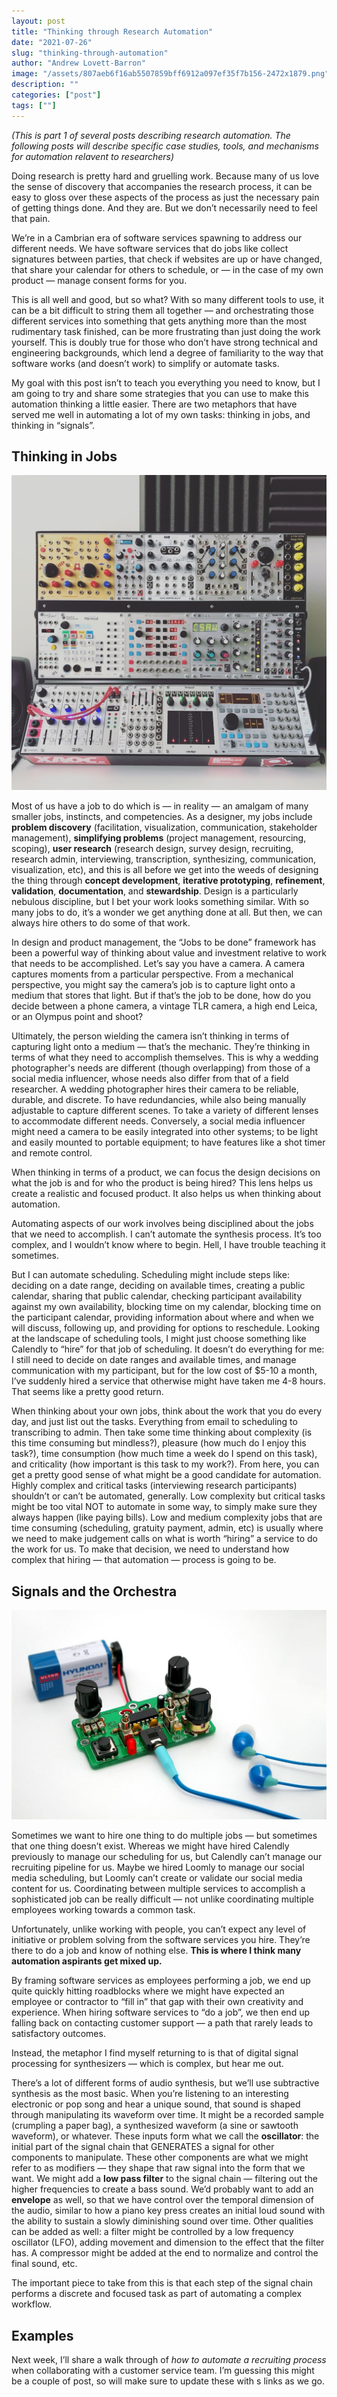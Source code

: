 ```yaml
---
layout: post
title: "Thinking through Research Automation"
date: "2021-07-26"
slug: "thinking-through-automation"
author: "Andrew Lovett-Barron"
image: "/assets/807aeb6f16ab5507859bff6912a097ef35f7b156-2472x1879.png"
description: ""
categories: ["post"]
tags: [""]
---
```


_(This is part 1 of several posts describing research automation. The following posts will describe specific case studies, tools, and mechanisms for automation relavent to researchers)_

Doing research is pretty hard and gruelling work. Because many of us love the sense of discovery that accompanies the research process, it can be easy to gloss over these aspects of the process as just the necessary pain of getting things done. And they are. But we don’t necessarily need to feel that pain.

We’re in a Cambrian era of software services spawning to address our different needs. We have software services that do jobs like collect signatures between parties, that check if websites are up or have changed, that share your calendar for others to schedule, or — in the case of my own product — manage consent forms for you.

This is all well and good, but so what? With so many different tools to use, it can be a bit difficult to string them all together — and orchestrating those different services into something that gets anything more than the most rudimentary task finished, can be more frustrating than just doing the work yourself. This is doubly true for those who don’t have strong technical and engineering backgrounds, which lend a degree of familiarity to the way that software works (and doesn’t work) to simplify or automate tasks.

My goal with this post isn’t to teach you everything you need to know, but I am going to try and share some strategies that you can use to make this automation thinking a little easier. There are two metaphors that have served me well in automating a lot of my own tasks: thinking in jobs, and thinking in “signals”.

## **Thinking in Jobs**

![](/assets/9f31f74b809d15f288fbe8f00bb96672769424ef-1080x1080.png)

Most of us have a job to do which is — in reality — an amalgam of many smaller jobs, instincts, and competencies. As a designer, my jobs include **problem discovery** (facilitation, visualization, communication, stakeholder management), **simplifying problems** (project management, resourcing, scoping), **user research** (research design, survey design, recruiting, research admin, interviewing, transcription, synthesizing, communication, visualization, etc), and this is all before we get into the weeds of designing the thing through **concept development**, **iterative prototyping**, **refinement**, **validation**, **documentation**, and **stewardship**. Design is a particularly nebulous discipline, but I bet your work looks something similar. With so many jobs to do, it’s a wonder we get anything done at all. But then, we can always hire others to do some of that work.

In design and product management, the “Jobs to be done” framework has been a powerful way of thinking about value and investment relative to work that needs to be accomplished. Let’s say you have a camera. A camera captures moments from a particular perspective. From a mechanical perspective, you might say the camera’s job is to capture light onto a medium that stores that light. But if that’s the job to be done, how do you decide between a phone camera, a vintage TLR camera, a high end Leica, or an Olympus point and shoot?

Ultimately, the person wielding the camera isn’t thinking in terms of capturing light onto a medium — that’s the mechanic. They’re thinking in terms of what they need to accomplish themselves. This is why a wedding photographer's needs are different (though overlapping) from those of a social media influencer, whose needs also differ from that of a field researcher. A wedding photographer hires their camera to be reliable, durable, and discrete. To have redundancies, while also being manually adjustable to capture different scenes. To take a variety of different lenses to accommodate different needs. Conversely, a social media influencer might need a camera to be easily integrated into other systems; to be light and easily mounted to portable equipment; to have features like a shot timer and remote control.

When thinking in terms of a product, we can focus the design decisions on what the job is and for who the product is being hired? This lens helps us create a realistic and focused product. It also helps us when thinking about automation.

Automating aspects of our work involves being disciplined about the jobs that we need to accomplish. I can’t automate the synthesis process. It’s too complex, and I wouldn’t know where to begin. Hell, I have trouble teaching it sometimes.

But I can automate scheduling. Scheduling might include steps like: deciding on a date range, deciding on available times, creating a public calendar, sharing that public calendar, checking participant availability against my own availability, blocking time on my calendar, blocking time on the participant calendar, providing information about where and when we will discuss, following up, and providing for options to reschedule. Looking at the landscape of scheduling tools, I might just choose something like Calendly to “hire” for that job of scheduling. It doesn’t do everything for me: I still need to decide on date ranges and available times, and manage communication with my participant, but for the low cost of $5-10 a month, I’ve suddenly hired a service that otherwise might have taken me 4-8 hours. That seems like a pretty good return.

When thinking about your own jobs, think about the work that you do every day, and just list out the tasks. Everything from email to scheduling to transcribing to admin. Then take some time thinking about complexity (is this time consuming but mindless?), pleasure (how much do I enjoy this task?), time consumption (how much time a week do I spend on this task), and criticality (how important is this task to my work?). From here, you can get a pretty good sense of what might be a good candidate for automation. Highly complex and critical tasks (interviewing research participants) shouldn’t or can’t be automated, generally. Low complexity but critical tasks might be too vital NOT to automate in some way, to simply make sure they always happen (like paying bills). Low and medium complexity jobs that are time consuming (scheduling, gratuity payment, admin, etc) is usually where we need to make judgement calls on what is worth “hiring” a service to do the work for us. To make that decision, we need to understand how complex that hiring — that automation — process is going to be.

## **Signals and the Orchestra**

![](/assets/422a97e11126cd33df2d8635a1f64288ba28350b-1024x681.png)

Sometimes we want to hire one thing to do multiple jobs — but sometimes that one thing doesn’t exist. Whereas we might have hired Calendly previously to manage our scheduling for us, but Calendly can’t manage our recruiting pipeline for us. Maybe we hired Loomly to manage our social media scheduling, but Loomly can’t create or validate our social media content for us. Coordinating between multiple services to accomplish a sophisticated job can be really difficult — not unlike coordinating multiple employees working towards a common task.

Unfortunately, unlike working with people, you can’t expect any level of initiative or problem solving from the software services you hire. They’re there to do a job and know of nothing else. **This is where I think many automation aspirants get mixed up.**

By framing software services as employees performing a job, we end up quite quickly hitting roadblocks where we might have expected an employee or contractor to “fill in” that gap with their own creativity and experience. When hiring software services to “do a job”, we then end up falling back on contacting customer support — a path that rarely leads to satisfactory outcomes.

Instead, the metaphor I find myself returning to is that of digital signal processing for synthesizers — which is complex, but hear me out.

There’s a lot of different forms of audio synthesis, but we’ll use subtractive synthesis as the most basic. When you’re listening to an interesting electronic or pop song and hear a unique sound, that sound is shaped through manipulating its waveform over time. It might be a recorded sample (crumpling a paper bag), a synthesized waveform (a sine or sawtooth waveform), or whatever. These inputs form what we call the **oscillator**: the initial part of the signal chain that GENERATES a signal for other components to manipulate. These other components are what we might refer to as modifiers — they shape that raw signal into the form that we want. We might add a **low pass filter** to the signal chain — filtering out the higher frequencies to create a bass sound. We’d probably want to add an **envelope** as well, so that we have control over the temporal dimension of the audio, similar to how a piano key press creates an initial loud sound with the ability to sustain a slowly diminishing sound over time. Other qualities can be added as well: a filter might be controlled by a low frequency oscillator (LFO), adding movement and dimension to the effect that the filter has. A compressor might be added at the end to normalize and control the final sound, etc.

The important piece to take from this is that each step of the signal chain performs a discrete and focused task as part of automating a complex workflow.

## Examples

Next week, I’ll share a walk through of _how to automate a recruiting process_ when collaborating with a customer service team. I’m guessing this might be a couple of post, so will make sure to update these with s links as we go.
